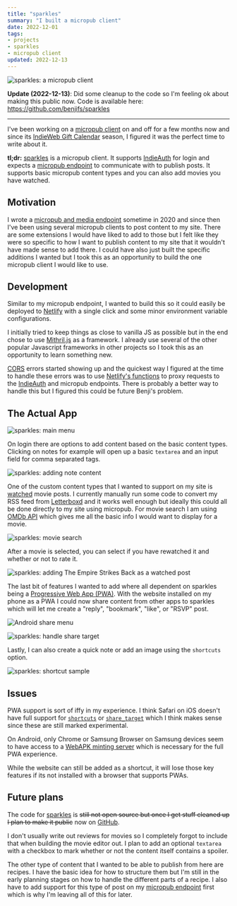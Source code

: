 ```yaml
---
title: "sparkles"
summary: "I built a micropub client"
date: 2022-12-01
tags:
- projects
- sparkles
- micropub client
updated: 2022-12-13
---
```


![sparkles: a micropub client](/assets/images/sparkles-icon.png)

**Update (2022-12-13)**: Did some cleanup to the code so I'm feeling ok about making this public now. Code is available here: https://github.com/benjifs/sparkles

---

I've been working on a [micropub client](https://indieweb.org/Micropub/Clients) on and off for a few months now and since its [IndieWeb Gift Calendar](https://indieweb.org/2022-12-indieweb-gift-calendar) season, I figured it was the perfect time to write about it.

**tl;dr:** [sparkles](https://sparkles.sploot.com) is a micropub client. It supports [IndieAuth](https://indieauth.net/) for login and expects a [micropub endpoint](https://indieweb.org/Micropub/Servers) to communicate with to publish posts. It supports basic micropub content types and you can also add movies you have watched.

## Motivation

I wrote a [micropub and media endpoint](https://github.com/benjifs/micropub) sometime in 2020 and since then I've been using several micropub clients to post content to my site. There are some extensions I would have liked to add to those but I felt like they were so specific to how I want to publish content to my site that it wouldn't have made sense to add there. I could have also just built the specific additions I wanted but I took this as an opportunity to build the one micropub client I would like to use.

## Development

Similar to my micropub endpoint, I wanted to build this so it could easily be deployed to [Netlify](https://www.netlify.com/) with a single click and some minor environment variable configurations.

I initially tried to keep things as close to vanilla JS as possible but in the end chose to use [Mithril.js](https://mithril.js.org/) as a framework. I already use several of the other popular Javascript frameworks in other projects so I took this as an opportunity to learn something new.

[CORS](https://developer.mozilla.org/en-US/docs/Web/HTTP/CORS) errors started showing up and the quickest way I figured at the time to handle these errors was to use [Netlify's functions](https://www.netlify.com/products/functions/) to proxy requests to the [IndieAuth](https://indieauth.net/) and micropub endpoints. There is probably a better way to handle this but I figured this could be future Benji's problem.

## The Actual App

![sparkles: main menu](/assets/images/sparkles-menu.jpg)

On login there are options to add content based on the basic content types. Clicking on notes for example will open up a basic `textarea` and an input field for comma separated tags.

![sparkles: adding note content](/assets/images/sparkles-note.jpg)

One of the custom content types that I wanted to support on my site is [watched](/watched) movie posts. I currently manually run some code to convert my RSS feed from [Letterboxd](https://letterboxd.com/) and it works well enough but ideally this could all be done directly to my site using micropub. For movie search I am using [OMDb API](https://www.omdbapi.com/) which gives me all the basic info I would want to display for a movie.

![sparkles: movie search](/assets/images/sparkles-movie-search.jpg)

After a movie is selected, you can select if you have rewatched it and whether or not to rate it.

![sparkles: adding The Empire Strikes Back as a watched post](/assets/images/sparkles-movie-add.jpg)

The last bit of features I wanted to add where all dependent on sparkles being a [Progressive Web App (PWA)](https://web.dev/progressive-web-apps/). With the website installed on my phone as a PWA I could now share content from other apps to sparkles which will let me create a "reply", "bookmark", "like", or "RSVP" post.

![Android share menu](/assets/images/sparkles-share-android.jpg)

![sparkles: handle share target](/assets/images/sparkles-share.jpg)

Lastly, I can also create a quick note or add an image using the `shortcuts` option.

![sparkles: shortcut sample](/assets/images/sparkles-shortcuts.jpg)

## Issues

PWA support is sort of iffy in my experience. I think Safari on iOS doesn't have full support for <code>[shortcuts](https://developer.mozilla.org/en-US/docs/Web/Manifest/shortcuts)</code> or <code>[share_target](https://developer.mozilla.org/en-US/docs/Web/Manifest/share_target)</code> which I think makes sense since these are still marked experimental.

On Android, only Chrome or Samsung Browser on Samsung devices seem to have access to a [WebAPK minting server](https://bugs.chromium.org/p/chromium/issues/detail?id=1243583) which is necessary for the full PWA experience.

While the website can still be added as a shortcut, it will lose those key features if its not installed with a browser that supports PWAs.

## Future plans

The code for [sparkles](/tags/sparkles) is ~~still not open source but once I get stuff cleaned up I plan to make it public~~ now on [GitHub](https://github.com/benjifs/sparkles).

I don't usually write out reviews for movies so I completely forgot to include that when building the movie editor out. I plan to add an optional `textarea` with a checkbox to mark whether or not the content itself contains a spoiler.

The other type of content that I wanted to be able to publish from here are recipes. I have the basic idea for how to structure them but I'm still in the early planning stages on how to handle the different parts of a recipe. I also have to add support for this type of post on my [micropub endpoint](https://github.com/benjifs/micropub) first which is why I'm leaving all of this for later.
